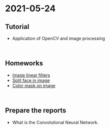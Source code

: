 # 2021-05-24
## Tutorial
* Application of OpenCV and image processing

<br>

## Homeworks
* [Image linear filters](https://github.com/prjiang/Image_LinearFilters)
* [Split face in image](https://github.com/prjiang/FaceCropper)
* [Color mask on image](https://github.com/prjiang/Image_ColorMask)

<br>

## Prepare the reports
* What is the Convolutional Neural Network.
